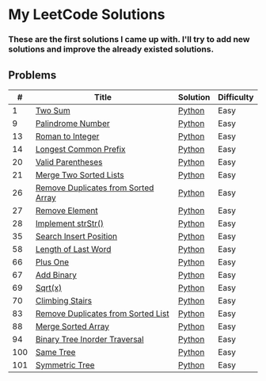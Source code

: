 # My LeetCode Solutions

### These are the first solutions I came up with. I'll try to add new solutions and improve the already existed solutions.

## Problems

| #   | Title                                                                                                     | Solution                                                     | Difficulty |
| --- | --------------------------------------------------------------------------------------------------------- | ------------------------------------------------------------ | ---------- |
| 1   | [Two Sum](https://leetcode.com/problems/two-sum/)                                                         | [Python](./solutions/two_sums.py)                            | Easy       |
| 9   | [Palindrome Number](https://leetcode.com/problems/palindrome-number/)                                     | [Python](./solutions/palindrome_number.py)                   | Easy       |
| 13  | [Roman to Integer](https://leetcode.com/problems/roman-to-integer/)                                       | [Python](./solutions/roman_to_integer.py)                    | Easy       |
| 14  | [Longest Common Prefix](https://leetcode.com/problems/longest-common-prefix/)                             | [Python](./solutions/longest_common_prefix.py)               | Easy       |
| 20  | [Valid Parentheses](https://leetcode.com/problems/valid-parentheses/)                                     | [Python](./solutions/valid_parentheses.py)                   | Easy       |
| 21  | [Merge Two Sorted Lists](https://leetcode.com/problems/merge-two-sorted-lists/)                           | [Python](./solutions/merge_two_sorted_lists.py)              | Easy       |
| 26  | [Remove Duplicates from Sorted Array](https://leetcode.com/problems/remove-duplicates-from-sorted-array/) | [Python](./solutions/remove_duplicates_from_sorted_array.py) | Easy       |
| 27  | [Remove Element](https://leetcode.com/problems/remove-element/)                                           | [Python](./solutions/remove_element.py)                      | Easy       |
| 28  | [Implement strStr()](https://leetcode.com/problems/implement-strstr/)                                     | [Python](./solutions/strStr.py)                              | Easy       |
| 35  | [Search Insert Position](https://leetcode.com/problems/search-insert-position/)                           | [Python](./solutions/search_insert_position.py)              | Easy       |
| 58  | [Length of Last Word](https://leetcode.com/problems/length-of-last-word/)                                 | [Python](./solutions/length_of_last_word.py)                 | Easy       |
| 66  | [Plus One](https://leetcode.com/problems/plus-one/)                                                       | [Python](./solutions/plus_one.py)                            | Easy       |
| 67  | [Add Binary](https://leetcode.com/problems/add-binary/)                                                   | [Python](./solutions/add_binary.py)                          | Easy       |
| 69  | [Sqrt(x)](https://leetcode.com/problems/sqrtx/)                                                           | [Python](./solutions/sqrtx.py)                               | Easy       |
| 70  | [Climbing Stairs](https://leetcode.com/problems/climbing-stairs/)                                         | [Python](./solutions/climbing_stairs.py)                     | Easy       |
| 83  | [Remove Duplicates from Sorted List](https://leetcode.com/problems/remove-duplicates-from-sorted-list/)   | [Python](./solutions/remove_duplicates_from_sorted_list.py)  | Easy       |
| 88  | [Merge Sorted Array](https://leetcode.com/problems/merge-sorted-array/)                                   | [Python](./solutions/merge_sorted_array.py)                  | Easy       |
| 94  | [Binary Tree Inorder Traversal](https://leetcode.com/problems/binary-tree-inorder-traversal/)             | [Python](./solutions/binary_tree_inorder_traversal.py)       | Easy       |
| 100 | [Same Tree](https://leetcode.com/problems/same-tree/)                                                     | [Python](./solutions/same_tree.py)                           | Easy       |
| 101 | [Symmetric Tree](https://leetcode.com/problems/symmetric-tree/)                                           | [Python](./solutions/symmetric_tree.py)                      | Easy       |